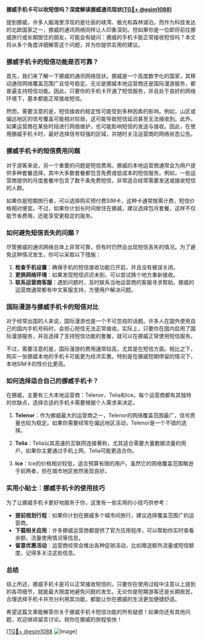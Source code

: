**挪威手机卡可以收短信吗？深度解读挪威通讯现状[[TG💪+ @esim1088](https://t.me/s/esim1088)]**

提到挪威，许多人脑海里浮现的是壮丽的峡湾、极光和森林湖泊，而作为科技发达的北欧国家之一，挪威的通讯网络同样让人印象深刻。但如果你是一位即将前往挪威旅行或长期居住的朋友，可能会有疑问：挪威的手机卡能正常接收短信吗？本文将从多个角度详细解答这个问题，并为你提供实用的建议。

### 挪威手机卡的短信功能是否可靠？

首先，我们来了解一下挪威的通讯网络现状。挪威是一个高度数字化的国家，其移动通信网络覆盖范围广且信号稳定。无论是挪威本地运营商还是国际漫游服务，都普遍支持短信功能。因此，只要你的手机卡开通了短信服务，并且处于良好的网络环境下，基本都能正常接收短信。

然而，需要注意的是，短信接收的稳定性可能受到多种因素的影响。例如，山区或偏远地区的信号覆盖可能相对较弱，这可能导致短信延迟甚至无法接收到。此外，如果运营商在某些时段进行网络维护，也可能影响短信的发送与接收。因此，在使用挪威手机卡时，最好选择信号较强的区域，并随时关注运营商的网络状态公告。

### 挪威手机卡的短信费用问题

对于游客来说，另一个重要的问题是短信费用。挪威的本地运营商通常会为用户提供多种套餐选择，其中大多数套餐都包含免费或低成本的短信服务。例如，一些运营商提供的月度套餐中包含了数千条免费短信，非常适合经常需要发送或接收短信的人群。

如果你是短期旅行者，可以选择购买预付费SIM卡，这种卡通常按需计费，短信价格相对便宜。不过，如果你计划长时间居住在挪威，建议选择包月套餐，这样不仅能节省费用，还能享受更稳定的服务。

### 如何避免短信丢失的问题？

尽管挪威的通讯网络总体上非常可靠，但有时仍然会出现短信丢失的情况。为了避免这种情况发生，你可以采取以下措施：

1. **检查手机设置**：确保手机的短信接收功能已开启，并且没有被误关闭。
2. **更换网络环境**：如果发现短信迟迟未到，可以尝试换个地方重新接收。
3. **联系运营商客服**：遇到问题时，及时联系当地运营商的客服寻求帮助。挪威的运营商通常都有中文客服支持，方便用户解决问题。

### 国际漫游与挪威手机卡的短信对比

对于经常出国的人来说，国际漫游也是一个不可忽视的话题。许多人在国外使用自己的国内手机号码时，会担心短信无法正常接收。实际上，只要你在国内启用了国际漫游服务，并且选择了支持短信功能的套餐，就可以在挪威正常使用短信服务。

不过，需要注意的是，国际漫游的费用通常较高，尤其是在短信方面。相比之下，购买一张挪威本地的手机卡可能更为经济实惠。特别是在挪威短期停留的情况下，本地SIM卡的性价比更高。

### 如何选择适合自己的挪威手机卡？

在挪威，主要有三大本地运营商：Telenor、Telia和Ice。每个运营商都有其独特的优缺点，选择合适的手机卡需要根据个人需求来决定。

1. **Telenor**：作为挪威最大的运营商之一，Telenor的网络覆盖范围最广，信号质量也较为稳定。如果你需要经常在偏远地区活动，Telenor是一个不错的选择。
   
2. **Telia**：Telia以其高速的互联网连接著称，尤其适合需要大量数据流量的用户。如果你主要通过手机上网，Telia可能更适合你。

3. **Ice**：Ice的价格相对较低，适合预算有限的用户。虽然它的网络覆盖范围略逊于前两者，但在城市地区依然表现良好。

### 实用小贴士：挪威手机卡的使用技巧

为了让挪威手机卡更好地服务于你，这里有一些实用的小技巧供参考：

- **提前规划行程**：如果你计划在挪威多个城市间旅行，建议选择覆盖范围广的运营商。
- **下载相关应用**：许多挪威运营商都提供了官方应用程序，可以帮助你实时查看余额、流量使用情况等信息。
- **留意优惠活动**：运营商经常会推出各种促销活动，比如赠送额外流量或短信额度，记得多关注这些信息。

### 总结

综上所述，挪威手机卡是可以正常接收短信的，只要你在使用过程中注意以上提到的各项细节，就能最大限度地避免问题的发生。无论你是短期游客还是长期居民，合理选择手机卡并充分利用其功能，都能让你在挪威的生活更加便捷舒适。

希望这篇文章能解答你关于挪威手机卡短信功能的所有疑惑！如果你还有其他问题，欢迎继续留言讨论。祝你在挪威的旅程愉快！

[[TG💪+ @esim1088](https://t.me/s/esim1088) ![Image](https://i.postimg.cc/4NQfJmqS/Snipaste-2025-05-13-00-14-12.png)]